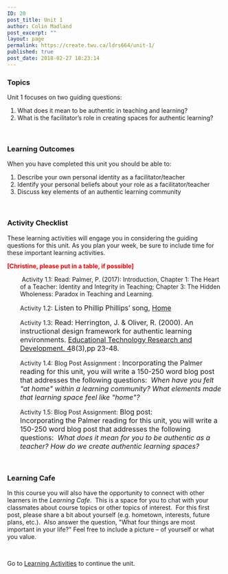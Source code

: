 ```yaml
---
ID: 20
post_title: Unit 1
author: Colin Madland
post_excerpt: ""
layout: page
permalink: https://create.twu.ca/ldrs664/unit-1/
published: true
post_date: 2018-02-27 18:23:14
---
```

<h3>Topics</h3>
Unit 1 focuses on two guiding questions:
<ol>
 	<li>What does it mean to be authentic in teaching and learning?</li>
 	<li>What is the facilitator’s role in creating spaces for authentic learning?</li>
</ol>
&nbsp;
<h3>Learning Outcomes</h3>
When you have completed this unit you should be able to:
<ol>
 	<li>Describe your own personal identity as a facilitator/teacher</li>
 	<li>Identify your personal beliefs about your role as a facilitator/teacher</li>
 	<li>Discuss key elements of an authentic learning community</li>
</ol>
&nbsp;
<h3>Activity Checklist</h3>
These learning activities will engage you in considering the guiding questions for this unit. As you plan your week, be sure to include time for these important learning activities.

<span style="color: #ff0000;"><strong>[Christine, please put in a table, if possible]</strong></span>
<p style="padding-left: 30px;"> Activity 1.1: Read: Palmer, P. (2017): Introduction, Chapter 1: The Heart of a Teacher: Identity and Integrity in Teaching; Chapter 3: The Hidden Wholeness: Paradox in Teaching and Learning.</p>
<p style="padding-left: 30px;">Activity 1.2:<span style="font-size: 16px;"> </span><span style="font-size: 16px;">Listen to Phillip Phillips’ song,</span><span style="font-size: 16px;"> </span><a style="font-size: 16px;" href="https://www.youtube.com/watch?v=HoRkntoHkIE">Home</a></p>
<p style="padding-left: 30px;">Activity 1.3<span style="font-size: 16px;">: Read: Herrington, J. &amp; Oliver, R. (2000). An instructional design framework for authentic learning environments. </span><u style="font-size: 16px; font-weight: 400;">Educational Technology Research and Development. 4</u><span style="font-size: 16px;">8(3),pp 23-48.</span></p>
<p style="padding-left: 30px;">Activity 1.4: Blog Post Assignment <span style="font-size: 16px;">: Incorporating the Palmer reading for this unit, you will write a 150-250 word blog post that addresses the following questions:</span><em style="font-size: 16px; font-weight: 400;">  When have you felt "at home" within a learning community? What elements made that learning space feel like "home"?</em></p>
<p style="padding-left: 30px;">Activity 1.5: Blog Post Assignment:<span style="font-size: 16px;"> </span><span style="font-size: 16px;">Blog post: Incorporating the Palmer reading for this unit, you will write a 150-250 word blog post that addresses the following questions:</span><em style="font-size: 16px;">  What does it mean for you to be authentic as a teacher? How do we create authentic learning spaces?</em></p>
&nbsp;
<h3>Learning Cafe</h3>
In this course you will also have the opportunity to connect with other learners in the <em>Learning Cafe</em>.  This is a space for you to chat with your classmates about course topics or other topics of interest.  For this first post, please share a bit about yourself (e.g. hometown, interests, future plans, etc.).  Also answer the question, "What four things are most important in your life?" Feel free to include a picture – of yourself or what you value.

&nbsp;

Go to <a href="https://create.twu.ca/ldrs664/unit-1-learning-activities/">Learning Activities</a> to continue the unit.
<div id="themify_builder_content-77" class="themify_builder_content themify_builder_content-77 themify_builder" data-postid="77">
<div class="themify_builder_row module_row clearfix repeat module_row_0 themify_builder_77_row module_row_77-0">
<div class="row_inner"></div>
</div>
</div>